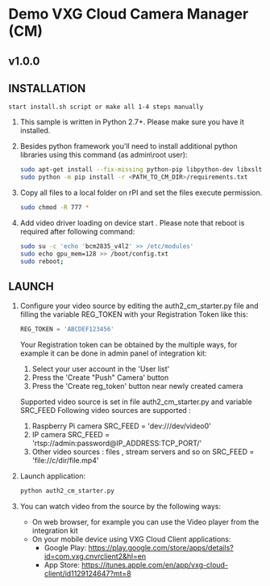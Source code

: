 # Demo VXG Cloud Camera Manager (CM)
## v1.0.0

## INSTALLATION

    start install.sh script or make all 1-4 steps manually

1. This sample is written in Python 2.7+. Please make sure you have it installed.

2. Besides python framework you'll need to install additional python libraries using this command (as admin\root user):

    ```sh
    sudo apt-get install --fix-missing python-pip libpython-dev libxslt1-dev libyaml-dev
    sudo python -m pip install -r <PATH_TO_CM_DIR>/requirements.txt
    ```

3. Copy all files to a local folder on rPI and set the files execute permission.

    ```sh
    sudo chmod -R 777 *
    ```
    
4. Add video driver loading on device start . Please note that reboot is required after following command:

    ```sh
    sudo su -c 'echo 'bcm2835_v4l2' >> /etc/modules'
    sudo echo gpu_mem=128 >> /boot/config.txt
    sudo reboot;
    ```

   
## LAUNCH

1. Configure your video source by editing the auth2_cm_starter.py file and filling the variable REG_TOKEN with your Registration Token like this:
	```python
	REG_TOKEN = 'ABCDEF123456'
	```
	Your Registration token can be obtained by the multiple ways, for example it can be done in admin panel of integration kit:
	1. Select your user account in the 'User list'
	2. Press the 'Create "Push" Camera' button
	3. Press the 'Create reg_token' button near newly created camera
	
	Supported video source is set in file auth2_cm_starter.py and variable SRC_FEED
	Following video sources are supported :
	1. Raspberry Pi camera
	 SRC_FEED = 'dev:///dev/video0' 
	2. IP camera 
	  SRC_FEED = 'rtsp://admin:password@IP_ADDRESS:TCP_PORT/'
	3. Other video sources : files , stream servers and so on 
	  SRC_FEED = 'file://c/dir/file.mp4'

2. Launch application:
	```sh
	python auth2_cm_starter.py
	```
3. You can watch video from the source by the following ways:
   - On web browser, for example you can use the Video player from the integration kit
   - On your mobile device using VXG Cloud Client applications:
     - Google Play: https://play.google.com/store/apps/details?id=com.vxg.cnvrclient2&hl=en
     - App Store: https://itunes.apple.com/en/app/vxg-cloud-client/id1129124647?mt=8


